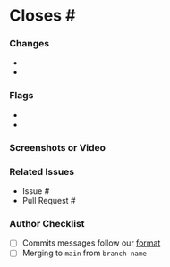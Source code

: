 <!--- Provide a formatted commit message describing this PR in the Title above -->
<!--- See our contribution guide guide in CONTRIBUTING -->

# Closes #<CORRESPONDING ISSUE NUMBER>
<!--- Provide an overall summary of the pull request -->

### Changes
<!--- More detailed and granular description of changes -->
<!--- These should likely be gathered from commit message summaries -->
- <ONE>
- <TWO>

### Flags
<!--- Provide context or concerns a reviewer should be aware of -->
- <ONE>
- <TWO>

### Screenshots or Video
<!--- Provide an easily accessible demonstration of the changes, if applicable -->

### Related Issues
<!--- Optionally provide links to any related Issues or PRs -->
- Issue #<NUMBER>
- Pull Request #<NUMBER>

### Author Checklist
- [ ] Commits messages follow our [format][format]
- [ ] Merging to `main` from `branch-name`

[format]: https://github.com/bookworm-reads